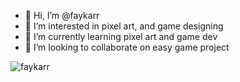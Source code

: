 - 👋 Hi, I’m @faykarr
- 👀 I’m interested in pixel art, and game designing
- 🌱 I’m currently learning pixel art and game dev
- 💞️ I’m looking to collaborate on easy game project
<p align="left"> <img src="https://komarev.com/ghpvc/?username=faykarr&label=Profile%20views&color=green&style=flat" alt="faykarr" /> </p>

<!---
faykarr/faykarr is a ✨ special ✨ repository because its `README.md` (this file) appears on your GitHub profile.
You can click the Preview link to take a look at your changes.
--->
